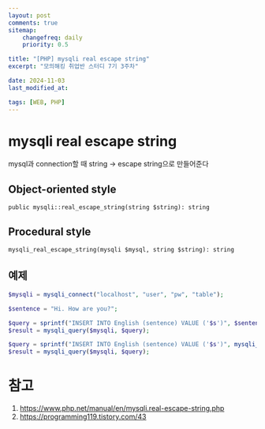 ```yaml
---
layout: post
comments: true
sitemap:
    changefreq: daily
    priority: 0.5

title: "[PHP] mysqli real escape string"
excerpt: "모의해킹 취업반 스터디 7기 3주차"

date: 2024-11-03
last_modified_at:

tags: [WEB, PHP]
---
```


# mysqli real escape string
mysql과 connection할 때 string -> escape string으로 만들어준다

## Object-oriented style
`public mysqli::real_escape_string(string $string): string`

## Procedural style
`mysqli_real_escape_string(mysqli $mysql, string $string): string`

## 예제
```php
$mysqli = mysqli_connect("localhost", "user", "pw", "table");

$sentence = "Hi. How are you?";

$query = sprintf("INSERT INTO English (sentence) VALUE ('$s')", $sentence);
$result = mysqli_query($mysqli, $query);

$query = sprintf("INSERT INTO English (sentence) VALUE ('$s')", mysqli_real_escape_string($mysql, $sentence));
$result = mysqli_query($mysqli, $query);
```

# 참고
1. https://www.php.net/manual/en/mysqli.real-escape-string.php
2. https://programming119.tistory.com/43